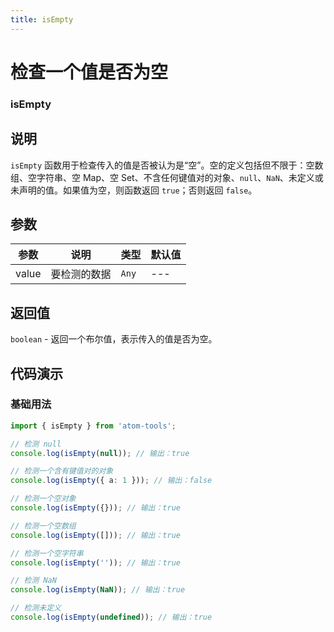 ```yaml
---
title: isEmpty
---
```


# 检查一个值是否为空

### isEmpty

## 说明
`isEmpty` 函数用于检查传入的值是否被认为是“空”。空的定义包括但不限于：空数组、空字符串、空 Map、空 Set、不含任何键值对的对象、`null`、`NaN`、未定义或未声明的值。如果值为空，则函数返回 `true`；否则返回 `false`。

## 参数

| 参数  | 说明         | 类型  | 默认值 |
| ----- | ------------ | ----- | ------ |
| value | 要检测的数据 | `Any` | ---    |

## 返回值

`boolean` - 返回一个布尔值，表示传入的值是否为空。

## 代码演示

### 基础用法

```ts
import { isEmpty } from 'atom-tools'; 

// 检测 null
console.log(isEmpty(null)); // 输出：true

// 检测一个含有键值对的对象
console.log(isEmpty({ a: 1 })); // 输出：false

// 检测一个空对象
console.log(isEmpty({})); // 输出：true

// 检测一个空数组
console.log(isEmpty([])); // 输出：true

// 检测一个空字符串
console.log(isEmpty('')); // 输出：true

// 检测 NaN
console.log(isEmpty(NaN)); // 输出：true

// 检测未定义
console.log(isEmpty(undefined)); // 输出：true
```